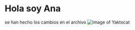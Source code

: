 # Hola soy Ana
se han hecho los cambios en el archivo
![Image of Yaktocat](https://octodex.github.com/images/yaktocat.png)
